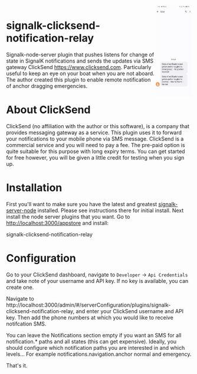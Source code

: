 <img align="right" width="100" height="250" src="screenshot.jpg">

# signalk-clicksend-notification-relay

Signalk-node-server plugin that pushes listens for change of state in SignalK notifications and sends the updates via SMS gateway ClickSend https://www.clicksend.com. Particularly useful to keep an eye on your boat when you are not aboard. The author created this plugin to enable remote notification of anchor dragging emergencies.

# About ClickSend

ClickSend (no affiliation with the author or this software), is a company that provides messaging gateway as a service. This plugin uses it to forward your notifications to your mobile phone via SMS message.
ClickSend is a commercial service and you will need to pay a fee. The pre-paid option is quite suitable for this purpose with long expiry terms. You can get started for free however, you will be given a little credit for testing when you sign up.

# Installation

First you'll  want to make sure you have the latest and greatest [signalk-server-node](https://github.com/SignalK/signalk-server-node) installed. Please see instructions there for initial install.
Next install the node server plugins that you want. Go to <http://localhost:3000/appstore> and install:

signalk-clicksend-notification-relay

# Configuration

Go to your ClickSend dashboard, navigate to `Developer` -> `Api Credentials` and take note of your username and API key. If no key is available, you can create one.

Navigate to http://localhost:3000/admin/#/serverConfiguration/plugins/signalk-clicksend-notification-relay, and enter your ClickSend username and API key. Then add the phone numbers at which you would like to receive notifcation SMS.

You can leave the Notifications section empty if you want an SMS for all notification.* paths and all states (this can get expensive). Ideally, you should configure which notification paths you are interested in and which levels... For example notifications.navigation.anchor normal and emergency.

That's it.
